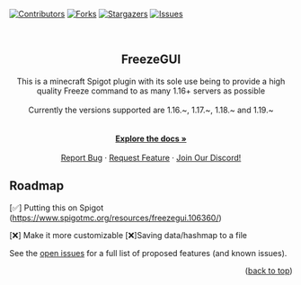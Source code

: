 
[![Contributors][contributors-shield]][contributors-url]
[![Forks][forks-shield]][forks-url]
[![Stargazers][stars-shield]][stars-url]
[![Issues][issues-shield]][issues-url]

<br />
<div align="center">

<h2 align="center">FreezeGUI</h2>

  <p align="center">
    This is a minecraft Spigot plugin with its sole use being to provide a high quality Freeze command to as many 1.16+ servers as possible
    <br />
    <br />
    Currently the versions supported are 1.16.~, 1.17.~, 1.18.~ and 1.19.~ 
    <br />
    <br />
    <br />
    <a href="https://github.com/Chopkeys/FreezeGUI"><strong>Explore the docs »</strong></a>
    <br />
    <br />
    <a href="https://github.com/Chopkeys/FreezeGUI/issues">Report Bug</a>
    ·
    <a href="https://github.com/Chopkeys/FreezeGUI/issues">Request Feature</a>
    ·
    <a href="https://discord.gg/gKKq3TJagg">Join Our Discord!</a>
  </p>
</div>

## Roadmap

[✅] Putting this on Spigot (https://www.spigotmc.org/resources/freezegui.106360/)

[❌] Make it more customizable
[❌]Saving data/hashmap to a file

See the [open issues](https://github.com/Chopkeys/FreezeGUI/issues) for a full list of proposed features (and known issues).

<p align="right">(<a href="#readme-top">back to top</a>)</p>


[contributors-shield]: https://img.shields.io/github/contributors/Chopkeys/FreezeGUI.svg?style=for-the-badge
[contributors-url]: https://github.com/Chopkeys/FreezeGUI/graphs/contributors
[forks-shield]: https://img.shields.io/github/forks/Chopkeys/FreezeGUI.svg?style=for-the-badge
[forks-url]: https://github.com/github_username/repo_name/network/members
[stars-shield]: https://img.shields.io/github/stars/Chopkeys/FreezeGUI.svg?style=for-the-badge
[stars-url]: https://github.com/github_username/repo_name/stargazers
[issues-shield]: https://img.shields.io/github/issues/Chopkeys/FreezeGUI.svg?style=for-the-badge
[issues-url]: https://github.com/Chopkeys/FreezeGUI/issues
